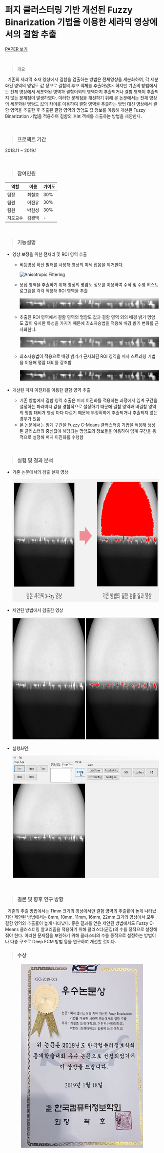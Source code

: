 # 퍼지 클러스터링 기반 개선된 Fuzzy Binarization 기법을 이용한 세라믹 영상에서의 결함 추출


[PAPER 보기](imgs/paper.pdf)

</br>

> 개요

&nbsp;&nbsp;기존의 세라믹 소재 영상에서 결함을 검출하는 방법은 전체영상을 세분화하여, 각 세분화된 영역의 명암도 값 정보로 결함의 후보 객체를 추출하였다. 하지만 기존의 방법에서는 전체 영상에서 세분화된 영역과 결함이외의 영역까지 추출되거나 결함 영역이 추출되지 않는 문제점이 발생하였다. 이러한 문제점을 개선하기 위해 본 논문에서는 전체 영상의 세분화된 명암도 값의 차이를 이용하여 결함 영역을 추출하는 방법 대신 영상에서 결함 영역을 추출한 후 추출된 결함 영역의 명암도 값 정보를 이용해 개선된 Fuzzy Binarization 기법을 적용하여 결함의 후보 객체를 추출하는 방법을 제안한다.

</br>

> ### 프로젝트 기간

2018.11 ~ 2019.1

</br>

> ### 참여인원

| 역할         | 이름   | 기여도 |
| ------------ | ------ | ----- |
| 팀장       | 최철호 | 30% |
| 팀원      | 이진유 | 30% |
| 팀원     | 박헌성 | 30% |
| 지도교수 | 김광백 | - |

</br>

> ### 기능설명
- 영상 보정을 위한 전처리 및 ROI 영역 추출
  - 비등방성 확산 필터를 사용해 영상의 미세 잡음을 제거한다.
  
    ![Anisotropic Filtering](https://user-images.githubusercontent.com/48381447/174489661-765c0e06-614d-4780-81db-01a1a1dd4ec0.png)
  - 용접 영역을 추출하기 위해 영상의 명암도 정보를 이용하여 수직 및 수평 히스트로그램을 각각 적용해 ROI 영역을 추출
    
    ![ROI](imgs/ROI.png)
  - 추출된 ROI 영역에서 결함 영역의 명암도 값과 결함 영역 외의 배경 밝기 명암도 값이 유사한 특성을 가지기 때문에 최소자승법을 적용해 배경 밝기 변화를 근사화한다.

    ![LSM](imgs/lsm.png)
  - 최소자승법이 적용으로 배경 밝기가 근사회된 ROI 영역을 퍼지 스트레칭 기법을 이용해 명암 대비를 강조함

    ![Stretching](imgs/fuzzy_stretching.png)
    
 - 개선된 퍼지 이진화를 이용한 결함 영역 추출
   - 기존 방법에서 결함 영역 추출은 퍼지 이진화를 적용하는 과정에서 임계 구간을 설정하는 파라미터 값을 경험적으로 설정하기 때문에 결함 영역과 비결함 영역의 명암 대비가 영상 마다 다르기 때문에 부정확하게 추출되거나 추출되지 않는 경우가 있음
   - 본 논문에서는 임계 구간을 Fuzzy C-Means 클러스터링 기법을 적용해 생성된 클러스터의 중심값에 해당되는 명암도의 정보들을 이용하여 임계 구간을 동적으로 설정해 퍼지 이진화를 수행함
 
 </br>
 
 > ### 실험 및 결과 분석

- 기존 논문에서의 검출 실패 영상

  <img src="imgs/old_result.png" width="800" height="400"/>
- 제안된 방법에서 검출한 영상
  
  <img src="imgs/result.png" width="800" height="400"/>
- 실행화면

  <img src="imgs/execute_gif.gif" width="800" height="400"/>
</br>

> ### 결론 및 향후 연구 방향

&nbsp;&nbsp;기존의 추출 방법에서는 11mm 크기의 영상에서만 결함 영역의 추출률이 높게 나타났지만 제안된 방법에서는 8mm, 10mm, 11mm, 16mm, 22mm 크기의 영상에서 모두 결함 영역의 추출률이 높게 나타났다. 좋은 결과를 얻은 제안된 방법에서도 Fuzzy C-Means 클러스터링 알고리즘을 적용하기 위해 클러스터(군집)의 수를 정적으로 설정해줘야 한다. 이러한 문제점을 보완하기 위해 클러스터의 수를 동적으로 설정하는 방법이나 다층 구조로 Deep FCM 방법 등을 연구하여 개선할 것이다.


> ### 수상

<p align="center"><img src="imgs/prize.jpg" width="400" height="600"/></p>
